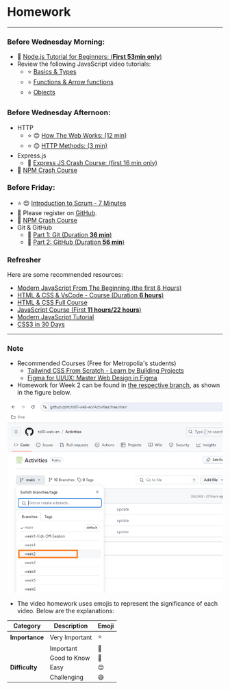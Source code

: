 # Homework
-----

### Before Wednesday Morning: 

- :bell: [Node.js Tutorial for Beginners: (**First 53min only**)](https://youtu.be/TlB_eWDSMt4)
- Review the following JavaScript video tutorials:
  - :star: [Basics & Types](https://youtu.be/FhguwBJeqWs)
  - :star: [Functions & Arrow functions](https://youtu.be/xUI5Tsl2JpY)
  - :star: [Objects](https://youtu.be/X0ipw1k7ygU)

### Before Wednesday Afternoon: 

- HTTP
  - :star: :blush:  [How The Web Works: (12 min)]
  - :star: :blush:  [HTTP Methods: (3 min)]
- Express.js
  - :bell: [Express JS Crash Course: (first 16 min only)]
- :bell: [NPM Crash Course](https://youtu.be/jHDhaSSKmB0)

### Before Friday: 

- :star: :blush:  [Introduction to Scrum - 7 Minutes]
- :bell: Please register on [GitHub].
- :bell: [NPM Crash Course](https://youtu.be/jHDhaSSKmB0)
- Git & GitHub
  - :bell: [Part 1: Git (Duration **36 min**)](https://www.youtube.com/watch?v=hrTQipWp6co)
  - :bell: [Part 2: GitHub (Duration **56 min**)](https://www.youtube.com/watch?v=1ibmWyt8hfw)


### Refresher

Here are some recommended resources:
- [Modern JavaScript From The Beginning (the first 8 Hours)]
- [HTML & CSS & VsCode - Course (Duration **6 hours**)](https://www.youtube.com/watch?v=G3e-cpL7ofc)
- [HTML & CSS Full Course](https://youtu.be/HGTJBPNC-Gw?si=EDOeIG1alzTk2vXB)
- [JavaScript Course  (First **11 hours/22 hours**)](https://www.youtube.com/watch?v=EerdGm-ehJQ)
- [Modern JavaScript Tutorial]
- [CSS3 in 30 Days](https://www.youtube.com/playlist?list=PLWKjhJtqVAbl1AfjiGyYxwpdAPi5v-1OU)

----
### Note

- Recommended Courses (Free for Metropolia's students)
  - [Tailwind CSS From Scratch - Learn by Building Projects](https://metropolia.finna.fi/Record/nelli15.5680000000060713?sid=4846325380)
  - [Figma for UI/UX: Master Web Design in Figma](https://metropolia.finna.fi/Record/nelli15.5850000000052946?sid=4846325074)
- Homework for Week 2 can be found in [the respective branch](https://github.com/tx00-web-en/Learning-Material-And-Tasks/tree/week2), as shown in the figure below.

![](./img/branch2.png)

- The video homework uses emojis to represent the significance of each video. Below are the explanations:

| **Category**  | **Description**       | **Emoji** |
|---------------|-----------------------|-----------|
| **Importance**| Very Important        | :star:        |
|               | Important             | :bell:        |
|               | Good to Know          | :blue_book:        |
| **Difficulty**| Easy                  | :blush:        |
|               | Challenging           | :sweat_smile:        |

<!--emoji code : https://gist.github.com/rxaviers/7360908 -->


<!-- Links -->
[Scrimba]:https://scrimba.com/
[Figma]:https://www.figma.com/
[GitHub]:https://github.com/
[Modern JavaScript Tutorial]:https://www.youtube.com/playlist?list=PL4cUxeGkcC9haFPT7J25Q9GRB_ZkFrQAc
[Modern JavaScript From The Beginning (the first 8 Hours)]:https://youtu.be/BI1o2H9z9fo
[Git & GitHub Tutorial for Beginners]:https://www.youtube.com/playlist?list=PL4cUxeGkcC9goXbgTDQ0n_4TBzOO0ocPR
[Introduction to Scrum - 7 Minutes]:https://youtu.be/9TycLR0TqFA
[Scrum in 20 mins]:https://youtu.be/SWDhGSZNF9M
[Figma UI Design Tutorial: Get Started in Just 24 Minutes]:https://youtu.be/FTFaQWZBqQ8
[Callback Functions: (first 18 min only)]:https://youtu.be/QSqc6MMS6Fk
[How The Web Works: (12 min)]:https://youtu.be/hJHvdBlSxug
[HTTP Methods: (3 min)]:https://youtu.be/tkfVQK6UxDI
[JSON vs JavaScript Object Literals: (5 min)]:https://youtu.be/912_cPllMyg
[JavaScript Template Literals: (5 min)]:https://youtu.be/NgF9-pdTDGs
[Express JS Crash Course: (first 16 min only)]:https://youtu.be/L72fhGm1tfE
[How To Use TRELLO for Beginners: (14 min)]:https://youtu.be/6drUzoeHZkg
[How To Use Postman (8min)]:https://youtu.be/wmz1sGZp814
[How To Use TRELLO for Beginners: (14 min)]:https://youtu.be/6drUzoeHZkg
[Learn Postman in 15 Minutes]:https://www.youtube.com/watch?v=ypKHnRmPOUk
[Learn React 18 – Full Tutorial for Beginners]:https://youtu.be/Flbw5BX_AX0?si=Pch8zLMRoSJwQzTQ

